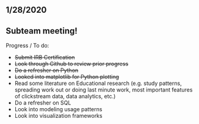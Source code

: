## 1/28/2020 

## Subteam meeting!

Progress / To do:
- <s>Submit IRB Certification</s>
- <s>Look through Github to review prior progress</s>
- <s>Do a refresher on Python</s>
- <s>Looked into matplotlib for Python plotting</s>
- Read some literature on Educational research (e.g. study patterns, spreading work out or doing last minute work, most important features of clickstream data, data analytics, etc.)
- Do a refresher on SQL
- Look into modeling usage patterns
- Look into visualization frameworks

